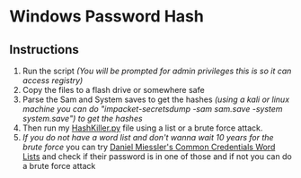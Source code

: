# Windows Password Hash

## Instructions
1. Run the script *(You will be prompted for admin privileges this is so it can access registry)*
2. Copy the files to a flash drive or somewhere safe
3. Parse the Sam and System saves to get the hashes *(using a kali or linux machine you can do "impacket-secretsdump -sam sam.save -system system.save") to get the hashes*
4. Then run my <a href="https://github.com/Turnrp/CyberSecurityStuff/blob/main/Password/HashKiller.py">HashKiller.py</a> file using a list or a brute force attack.
5. *If you do not have a word list and don't wanna wait 10 years for the brute force* you can try <a href="https://github.com/danielmiessler/SecLists/tree/master/Passwords/Common-Credentials">Daniel Miessler's Common Credentials Word Lists</a> and check if their password is in one of those and if not you can do a brute force attack
